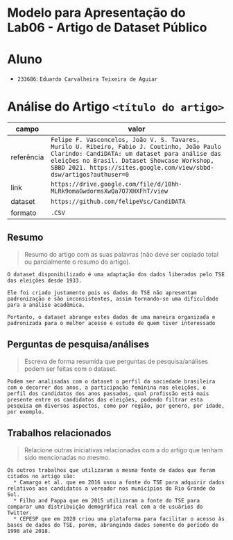 # Modelo para Apresentação do Lab06 - Artigo de Dataset Público

# Aluno
* `233686`: `Eduardo Carvalheira Teixeira de Aguiar`

# Análise do Artigo `<título do artigo>`

| campo | valor |
|------------|----------------------------------------|
| referência | `Felipe F. Vasconcelos, João V. S. Tavares, Murilo U. Ribeiro, Fabio J. Coutinho, João Paulo Clarindo: CandiDATA: um dataset para análise das eleições no Brasil. Dataset Showcase Workshop, SBBD 2021. https://sites.google.com/view/sbbd-dsw/artigos?authuser=0` |
| link       | `https://drive.google.com/file/d/10hh-MLRk9omaGwdormsXwQa7O7XHXFhT/view` |
| dataset | `https://github.com/felipeVsc/CandiDATA` |
| formato | `.CSV` |

## Resumo

> Resumo do artigo com as suas palavras (não deve ser copiado total ou parcialmente o resumo do artigo).
~~~
O dataset disponibilizado é uma adaptação dos dados liberados pelo TSE das eleições desde 1933.
  
Ele foi criado justamente pois os dados do TSE não apresentam padronização e são inconsistentes, assim tornando-se uma dificuldade para a análise acadêmica.

Portanto, o dataset abrange estes dados de uma maneira organizada e padronizada para o melhor acesso e estudo de quem tiver interessado 
~~~

## Perguntas de pesquisa/análises

> Escreva de forma resumida que perguntas de pesquisa/análises podem ser feitas com o dataset.
~~~
Podem ser analisadas com o dataset o perfil da sociedade brasileira com o decorrer dos anos, a participação feminina nas eleições, o perfil dos candidatos dos anos passados, qual profissão está mais presente entre os candidatos das eleições, podendo filtrar esta pesquisa em diversos aspectos, como por região, por genero, por idade, por exemplo.
~~~

## Trabalhos relacionados

> Relacione outras iniciativas relacionadas com a do artigo que tenham sido mencionadas no mesmo.
~~~
Os outros trabalhos que utilizaram a mesma fonte de dados que foram citados no artigo são:
  * Camargo et al. que em 2016 usou a fonte do TSE para adquirir dados relativos aos candidatos a vereador nos municípios do Rio Grande do Sul.
  * Filho and Pappa que em 2015 utilizaram a fonte do TSE para comparar uma distribuição demográfica real com a de usuários do Twitter.
  * CEPESP que em 2020 criou uma plataforma para facilitar o acesso às bases de dados do TSE, porém, abrangindo dados somente do período de 1998 até 2018.
~~~
